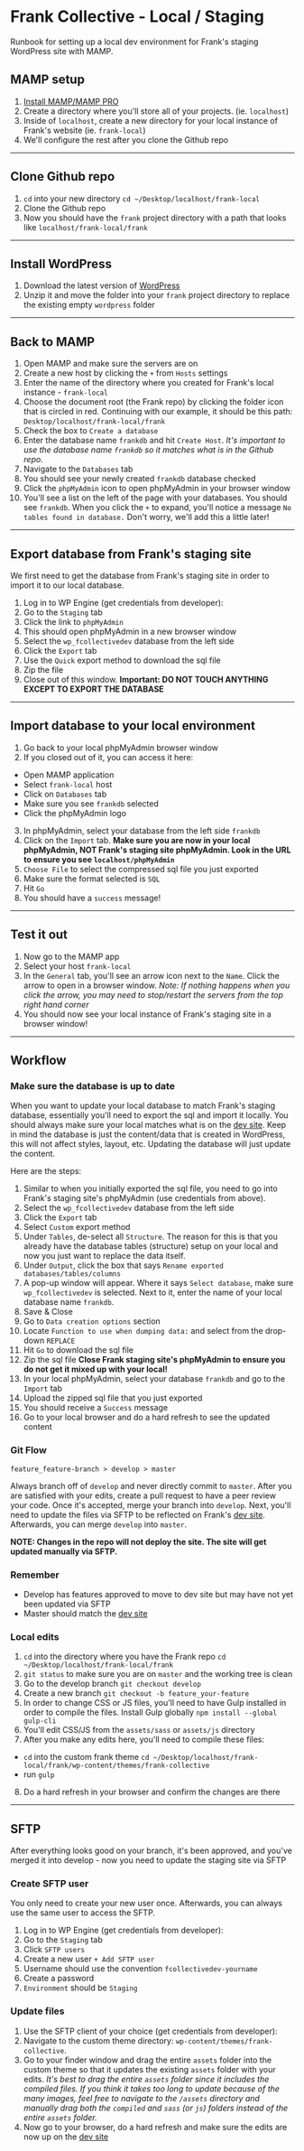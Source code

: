 # Frank Collective - Local / Staging

Runbook for setting up a local dev environment for Frank's staging WordPress site with MAMP.


## MAMP setup

1. [Install MAMP/MAMP PRO](https://www.mamp.info)
2. Create a directory where you'll store all of your projects. (ie. `localhost`)
3. Inside of `localhost`, create a new directory for your local instance of Frank's website (ie. `frank-local`)
4. We'll configure the rest after you clone the Github repo

---

## Clone Github repo

1. `cd` into your new directory `cd ~/Desktop/localhost/frank-local`
2. Clone the Github repo
3. Now you should have the `frank` project directory with a path that looks like `localhost/frank-local/frank`

---

## Install WordPress

1. Download the latest version of [WordPress](https://wordpress.org/download/)
2. Unzip it and move the folder into your `frank` project directory to replace the existing empty `wordpress` folder

---

## Back to MAMP

1. Open MAMP and make sure the servers are on
2. Create a new host by clicking the `+` from `Hosts` settings
3. Enter the name of the directory where you created for Frank's local instance - `frank-local`
4. Choose the document root (the Frank repo) by clicking the folder icon that is circled in red. Continuing with our example, it should be this path: `Desktop/localhost/frank-local/frank`
5. Check the box to `Create a database`
6. Enter the database name `frankdb` and hit `Create Host`. *It's important to use the database name `frankdb` so it matches what is in the Github repo.*
7. Navigate to the `Databases` tab
8. You should see your newly created `frankdb` database checked
9. Click the `phpMyAdmin` icon to open phpMyAdmin in your browser window
10. You'll see a list on the left of the page with your databases. You should see `frankdb`. When you click the `+` to expand, you'll notice a message `No tables found in database.` Don't worry, we'll add this a little later!

---

## Export database from Frank's staging site

We first need to get the database from Frank's staging site in order to import it to our local database.

1. Log in to WP Engine (get credentials from developer):
2. Go to the `Staging` tab
3. Click the link to `phpMyAdmin`
4. This should open phpMyAdmin in a new browser window
5. Select the `wp_fcollectivedev` database from the left side
6. Click the `Export` tab
7. Use the `Quick` export method to download the sql file
8. Zip the file
9. Close out of this window. **Important: DO NOT TOUCH ANYTHING EXCEPT TO EXPORT THE DATABASE**

---

## Import database to your local environment

1. Go back to your local phpMyAdmin browser window
2. If you closed out of it, you can access it here:
- Open MAMP application
- Select `frank-local` host
- Click on `Databases` tab
- Make sure you see `frankdb` selected
- Click the phpMyAdmin logo
3. In phpMyAdmin, select your database from the left side `frankdb`
4. Click on the `Import` tab. **Make sure you are now in your local phpMyAdmin, NOT Frank's staging site phpMyAdmin. Look in the URL to ensure you see `localhost/phpMyAdmin`**
5. `Choose File` to select the compressed sql file you just exported
6. Make sure the format selected is `SQL`
7. Hit `Go`
8. You should have a `success` message!

---

## Test it out

1. Now go to the MAMP app
2. Select your host `frank-local`
3. In the `General` tab, you'll see an arrow icon next to the `Name`. Click the arrow to open in a browser window. *Note: If nothing happens when you click the arrow, you may need to stop/restart the servers from the top right hand corner*
4. You should now see your local instance of Frank's staging site in a browser window!

---

## Workflow

### Make sure the database is up to date

When you want to update your local database to match Frank's staging database, essentially you'll need to export the sql and import it locally. You should always make sure your local matches what is on the [dev site](http://fcollectivedev.wpengine.com). Keep in mind the database is just the content/data that is created in WordPress, this will not affect styles, layout, etc. Updating the database will just update the content.

Here are the steps:

1. Similar to when you initially exported the sql file, you need to go into Frank's staging site's phpMyAdmin (use credentials from above).
2. Select the `wp_fcollectivedev` database from the left side
3. Click the `Export` tab
4. Select `Custom` export method
5. Under `Tables`, de-select all `Structure`. The reason for this is that you already have the database tables (structure) setup on your local and now you just want to replace the data itself.
6. Under `Output`, click the box that says `Rename exported databases/tables/columns`
7. A pop-up window will appear. Where it says `Select database`, make sure `wp_fcollectivedev` is selected. Next to it, enter the name of your local database name `frankdb`.
8. Save & Close
9. Go to `Data creation options` section
10. Locate `Function to use when dumping data:` and select from the drop-down `REPLACE`
11. Hit `Go` to download the sql file
12. Zip the sql file
**Close Frank staging site's phpMyAdmin to ensure you do not get it mixed up with your local!**
13. In your local phpMyAdmin, select your database `frankdb` and go to the `Import` tab
14. Upload the zipped sql file that you just exported
15. You should receive a `Success` message
16. Go to your local browser and do a hard refresh to see the updated content

### Git Flow

```
feature_feature-branch > develop > master
```

Always branch off of `develop` and never directly commit to `master`. After you are satisfied with your edits, create a pull request to have a peer review your code. Once it's accepted, merge your branch into `develop`. Next, you'll need to update the files via SFTP to be reflected on Frank's [dev site](http://fcollectivedev.wpengine.com). Afterwards, you can merge `develop` into `master`.

**NOTE: Changes in the repo will not deploy the site. The site will get updated manually via SFTP.**

### Remember

- Develop has features approved to move to dev site but may have not yet been updated via SFTP
- Master should match the [dev site](http://fcollectivedev.wpengine.com)

### Local edits

1. `cd` into the directory where you have the Frank repo `cd ~/Desktop/localhost/frank-local/frank`
2. `git status` to make sure you are on `master` and the working tree is clean
3. Go to the develop branch `git checkout develop`
4. Create a new branch `git checkout -b feature_your-feature`
5. In order to change CSS or JS files, you'll need to have Gulp installed in order to compile the files. Install Gulp globally `npm install --global gulp-cli`
6. You'll edit CSS/JS from the `assets/sass` or `assets/js` directory
7. After you make any edits here, you'll need to compile these files:
- `cd` into the custom frank theme `cd ~/Desktop/localhost/frank-local/frank/wp-content/themes/frank-collective`
- run `gulp`
8. Do a hard refresh in your browser and confirm the changes are there

---

## SFTP

After everything looks good on your branch, it's been approved, and you've merged it into develop - now you need to update the staging site via SFTP

### Create SFTP user

You only need to create your new user once. Afterwards, you can always use the same user to access the SFTP.

1. Log in to WP Engine (get credentials from developer):
2. Go to the `Staging` tab
3. Click `SFTP users`
4. Create a new user `+ Add SFTP user`
5. Username should use the convention `fcollectivedev-yourname`
6. Create a password
7. `Environment` should be `Staging`

### Update files

1. Use the SFTP client of your choice (get credentials from developer):
2. Navigate to the custom theme directory: `wp-content/themes/frank-collective`.
3. Go to your finder window and drag the entire `assets` folder into the custom theme so that it updates the existing `assets` folder with your edits. *It's best to drag the entire `assets` folder since it includes the compiled files. If you think it takes too long to update because of the many images, feel free to navigate to the `/assets` directory and manually drag both the `compiled` and `sass` (or `js`) folders instead of the entire `assets` folder.*
4. Now go to your browser, do a hard refresh and make sure the edits are now up on the [dev site](http://fcollectivedev.wpengine.com/)
